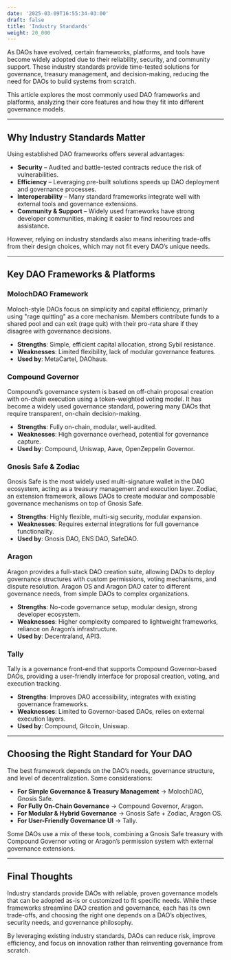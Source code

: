 ```yaml
---
date: '2025-03-09T16:55:34-03:00'
draft: false
title: 'Industry Standards'
weight: 20_000
---
```


As DAOs have evolved, certain frameworks, platforms, and tools have become widely adopted due to their reliability, security, and community support. These industry standards provide time-tested solutions for governance, treasury management, and decision-making, reducing the need for DAOs to build systems from scratch.  

This article explores the most commonly used DAO frameworks and platforms, analyzing their core features and how they fit into different governance models.  

---

## **Why Industry Standards Matter**  

Using established DAO frameworks offers several advantages:  

- **Security** – Audited and battle-tested contracts reduce the risk of vulnerabilities.  
- **Efficiency** – Leveraging pre-built solutions speeds up DAO deployment and governance processes.  
- **Interoperability** – Many standard frameworks integrate well with external tools and governance extensions.  
- **Community & Support** – Widely used frameworks have strong developer communities, making it easier to find resources and assistance.  

However, relying on industry standards also means inheriting trade-offs from their design choices, which may not fit every DAO’s unique needs.  

---

## **Key DAO Frameworks & Platforms**  

### **MolochDAO Framework**  

Moloch-style DAOs focus on simplicity and capital efficiency, primarily using "rage quitting" as a core mechanism. Members contribute funds to a shared pool and can exit (rage quit) with their pro-rata share if they disagree with governance decisions.  

- **Strengths**: Simple, efficient capital allocation, strong Sybil resistance.  
- **Weaknesses**: Limited flexibility, lack of modular governance features.  
- **Used by**: MetaCartel, DAOhaus.  

### **Compound Governor**  

Compound’s governance system is based on off-chain proposal creation with on-chain execution using a token-weighted voting model. It has become a widely used governance standard, powering many DAOs that require transparent, on-chain decision-making.  

- **Strengths**: Fully on-chain, modular, well-audited.  
- **Weaknesses**: High governance overhead, potential for governance capture.  
- **Used by**: Compound, Uniswap, Aave, OpenZeppelin Governor.  

### **Gnosis Safe & Zodiac**  

Gnosis Safe is the most widely used multi-signature wallet in the DAO ecosystem, acting as a treasury management and execution layer. Zodiac, an extension framework, allows DAOs to create modular and composable governance mechanisms on top of Gnosis Safe.  

- **Strengths**: Highly flexible, multi-sig security, modular expansion.  
- **Weaknesses**: Requires external integrations for full governance functionality.  
- **Used by**: Gnosis DAO, ENS DAO, SafeDAO.  

### **Aragon**  

Aragon provides a full-stack DAO creation suite, allowing DAOs to deploy governance structures with custom permissions, voting mechanisms, and dispute resolution. Aragon OS and Aragon DAO cater to different governance needs, from simple DAOs to complex organizations.  

- **Strengths**: No-code governance setup, modular design, strong developer ecosystem.  
- **Weaknesses**: Higher complexity compared to lightweight frameworks, reliance on Aragon’s infrastructure.  
- **Used by**: Decentraland, API3.  

### **Tally**  

Tally is a governance front-end that supports Compound Governor-based DAOs, providing a user-friendly interface for proposal creation, voting, and execution tracking.  

- **Strengths**: Improves DAO accessibility, integrates with existing governance frameworks.  
- **Weaknesses**: Limited to Governor-based DAOs, relies on external execution layers.  
- **Used by**: Compound, Gitcoin, Uniswap.  

---

## **Choosing the Right Standard for Your DAO**  

The best framework depends on the DAO’s needs, governance structure, and level of decentralization. Some considerations:  

- **For Simple Governance & Treasury Management** → MolochDAO, Gnosis Safe.  
- **For Fully On-Chain Governance** → Compound Governor, Aragon.  
- **For Modular & Hybrid Governance** → Gnosis Safe + Zodiac, Aragon OS.  
- **For User-Friendly Governance UI** → Tally.  

Some DAOs use a mix of these tools, combining a Gnosis Safe treasury with Compound Governor voting or Aragon’s permission system with external governance extensions.  

---

## **Final Thoughts**  

Industry standards provide DAOs with reliable, proven governance models that can be adopted as-is or customized to fit specific needs. While these frameworks streamline DAO creation and governance, each has its own trade-offs, and choosing the right one depends on a DAO’s objectives, security needs, and governance philosophy.  

By leveraging existing industry standards, DAOs can reduce risk, improve efficiency, and focus on innovation rather than reinventing governance from scratch.  

